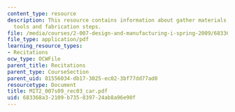 ```yaml
---
content_type: resource
description: This resource contains information about gather materials, components,
  tools and fabrication steps.
file: /media/courses/2-007-design-and-manufacturing-i-spring-2009/683368a32109b735839724ab8a96e90f_MIT2_007s09_rec03_car.pdf
file_type: application/pdf
learning_resource_types:
- Recitations
ocw_type: OCWFile
parent_title: Recitations
parent_type: CourseSection
parent_uid: 81556034-db17-3025-ec02-3bf77dd77ad0
resourcetype: Document
title: MIT2_007s09_rec03_car.pdf
uid: 683368a3-2109-b735-8397-24ab8a96e90f
---
```

